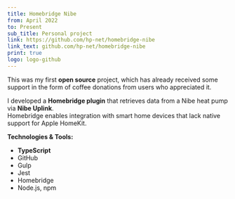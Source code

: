 ```yaml
---
title: Homebridge Nibe
from: April 2022
to: Present
sub_title: Personal project
link: https://github.com/hp-net/homebridge-nibe
link_text: github.com/hp-net/homebridge-nibe
print: true
logo: logo-github
---
```


This was my first **open source** project, which has already received some support in the form of
coffee donations from users who appreciated it.

I developed a **Homebridge plugin** that retrieves data from a Nibe heat pump via **Nibe Uplink**.  
Homebridge enables integration with smart home devices that lack native support for Apple HomeKit.

**Technologies & Tools:**

- **TypeScript**
- GitHub
- Gulp
- Jest
- Homebridge
- Node.js, npm  